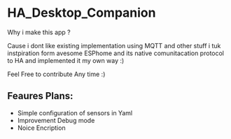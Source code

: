 # HA_Desktop_Companion
Why i make this app ? 

Cause i dont like existing implementation using MQTT and other stuff i tuk instpiration form avesome ESPhome and its native comunitacation protocol to HA and implemented it my own way :)

Feel Free to contribute Any time :)


## Feaures Plans:
- Simple configuration of sensors in Yaml
- Improvement Debug mode
- Noice Encription
